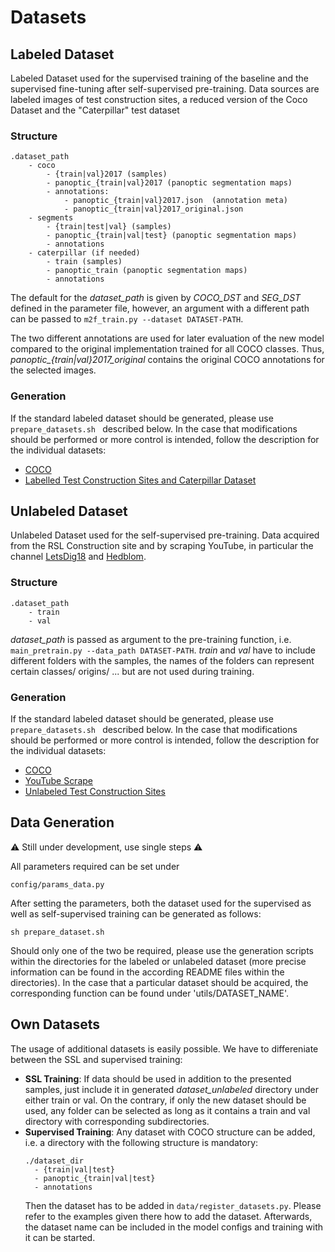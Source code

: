 # Datasets 

## Labeled Dataset
Labeled Dataset used for the supervised training of the baseline and the supervised fine-tuning 
after self-supervised pre-training. Data sources are labeled images of test construction sites, a 
reduced version of the Coco Dataset and the "Caterpillar" test dataset

### Structure 

```
.dataset_path
    - coco
        - {train|val}2017 (samples)
        - panoptic_{train|val}2017 (panoptic segmentation maps)
        - annotations:  
            - panoptic_{train|val}2017.json  (annotation meta)
            - panoptic_{train|val}2017_original.json
    - segments
        - {train|test|val} (samples)
        - panoptic_{train|val|test} (panoptic segmentation maps)
        - annotations
    - caterpillar (if needed)
        - train (samples)
        - panoptic_train (panoptic segmentation maps)
        - annotations
```

The default for the *dataset_path* is given by *COCO_DST* and *SEG_DST* defined in the parameter file, however, an argument with a different path can be passed to ``` m2f_train.py --dataset DATASET-PATH ```. 

The two different annotations are used for later evaluation of the new model compared to the original implementation trained for all COCO classes. Thus, *panoptic_{train|val}2017_original* contains the original COCO annotations for the selected images. 

### Generation

If the standard labeled dataset should be generated, please use ```prepare_datasets.sh ``` described below. 
In the case that modifications should be performed or more control is intended, follow the description for the individual datasets:

- [COCO](./utils/coco/README.md)
- [Labelled Test Construction Sites and Caterpillar Dataset](./utils/segment_ai/README.md)

## Unlabeled Dataset
Unlabeled Dataset used for the self-supervised pre-training. Data acquired from the RSL 
Construction site and by scraping YouTube, in particular the channel [LetsDig18](https://www.youtube.com/c/letsdig18) and [Hedblom](https://www.youtube.com/c/HedblomSwe).

### Structure

```
.dataset_path
    - train
    - val
```

*dataset_path* is passed as argument to the pre-training function, i.e. ``` main_pretrain.py --data_path DATASET-PATH```. 
*train* and *val* have to include different folders with the samples, the names of the folders can represent certain classes/ origins/ ... but are not used during training.

### Generation

If the standard labeled dataset should be generated, please use ```prepare_datasets.sh ``` described below. 
In the case that modifications should be performed or more control is intended, follow the description for the individual datasets:

- [COCO](./utils/coco/README.md)
- [YouTube Scrape](./utils/yt_data/README.md)
- [Unlabeled Test Construction Sites](./utils/rosbag/README.md)


## Data Generation

:warning: Still under development, use single steps :warning:

All parameters required can be set under 
```
config/params_data.py
```

After setting the parameters, both the dataset used for the supervised as well as self-supervised training can be generated as follows:
```
sh prepare_dataset.sh
```
Should only one of the two be required, please use the generation scripts within the directories for the labeled or unlabeled dataset (more precise information can be found in the according README files within the directories). In the case that a particular dataset should be acquired, the corresponding function can be found under 'utils/DATASET_NAME'. 

## Own Datasets

The usage of additional datasets is easily possible. 
We have to differeniate between the SSL and supervised training:

- **SSL Training**: If data should be used in addition to the presented samples, just include it in generated *dataset_unlabeled* directory under either train or val. On the contrary, if only the new dataset should be used, any folder can be selected as long as it contains a train and val directory with corresponding subdirectories. 
- **Supervised Training**: Any dataset with COCO structure can be added, i.e. a directory with the following structure is mandatory:
  ```
  ./dataset_dir
    - {train|val|test}
    - panoptic_{train|val|test}
    - annotations 
  ```
  Then the dataset has to be added in `data/register_datasets.py`. Please refer to the examples given there how to add the dataset. 
  Afterwards, the dataset name can be included in the model configs and training with it can be started. 
